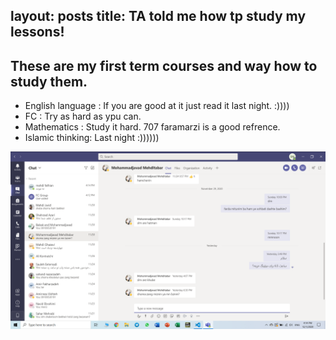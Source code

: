 layout: posts
title: TA told me how tp study my lessons!
---

## These are my first term courses and way how to study them.

- English language : If you are good at it just read it last night. :))))
- FC : Try as hard as ypu can.
- Mathematics : Study it hard. 707 faramarzi is a good refrence.
- Islamic thinking: Last night :))))))




![alt text](../assets/images/ta_meeting.png "TA s = Babak and Mohammad javad")